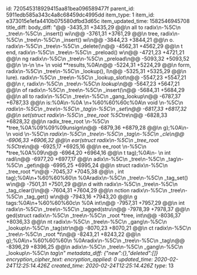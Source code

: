 id: 720545318929415aa81bea096589477f
parent_id: 5911edb585a343c4a8c68459dc4995dd
item_type: 1
item_id: e373015e1efa4410b075580dfbd3d65c
item_updated_time: 1582546945708
title_diff: 
body_diff: "@@ -3435,31 +3435,29 @@\n all to radix\n-%5C\n _tree\n-%5C\n _insert() wi\n@@ -3761,31 +3761,29 @@\n  tree, radix\n-%5C\n _tree\n-%5C\n _insert() wi\n@@ -3844,23 +3844,21 @@\n o. radix\n-%5C\n _tree\n-%5C\n _delete(\n@@ -4562,31 +4562,29 @@\n t end, radix\n-%5C\n _tree\n-%5C\n _preload() w\n@@ -4721,23 +4721,21 @@\n ng radix\n-%5C\n _tree\n-%5C\n _preload\n@@ -5093,32 +5093,52 @@\n                 \n-\n \n+                    \n void **results,%0A\n@@ -5224,31 +5224,29 @@\n  form, radix\n-%5C\n _tree\n-%5C\n _lookup(), l\n@@ -5325,31 +5325,29 @@\n lure). radix\n-%5C\n _tree\n-%5C\n _lookup_slot\n@@ -5547,23 +5547,21 @@\n r, radix\n-%5C\n _tree\n-%5C\n _lookup_\n@@ -5647,23 +5647,21 @@\n of radix\n-%5C\n _tree\n-%5C\n _insert(\n@@ -5684,31 +5684,29 @@\n all to radix\n-%5C\n _tree\n-%5C\n _gang_lookup\n@@ -6787,37 +6787,33 @@\n is:%0A\n-%0A    \n+%60%60%60c%0A\n void \n-%5C\n *radix\n-%5C\n _tree\n-%5C\n _tag\n-%5C\n _set\n@@ -6817,33 +6817,32 @@\n set(struct radix\n-%5C\n _tree_root %5C*tre\n@@ -6828,33 +6828,32 @@\n radix_tree_root \n-%5C\n *tree,%0A%09%09%09unsign\n@@ -6879,36 +6879,28 @@\n g);%0A\n-    \n void \n-%5C\n *radix\n-%5C\n _tree\n-%5C\n _tag\n-%5C\n _cle\n@@ -6906,33 +6906,32 @@\n ear(struct radix\n-%5C\n _tree_root %5C*tre\n@@ -6925,17 +6925,16 @@\n ee_root \n-%5C\n *tree,%0A%09\n@@ -6964,20 +6964,16 @@\n t tag);%0A\n-    \n int radi\n@@ -6977,20 +6977,17 @@\n adix\n-%5C\n _tree\n-%5C\n _tag\n-%5C\n _get\n@@ -6995,25 +6995,24 @@\n struct radix\n-%5C\n _tree_root *\n@@ -7045,37 +7045,38 @@\n , int tag);%0A\n+%60%60%60\n %0Aradix\n-%5C\n _tree\n-%5C\n _tag_set() w\n@@ -7501,31 +7501,29 @@\n d with radix\n-%5C\n _tree\n-%5C\n _tag_clear()\n@@ -7604,31 +7604,29 @@\n nction radix\n-%5C\n _tree\n-%5C\n _tag_get() w\n@@ -7943,16 +7943,20 @@\n g tags:%0A\n+%60%60%60c\n %0A    int\n@@ -7957,31 +7957,29 @@\n    int radix\n-%5C\n _tree\n-%5C\n _tagged(stru\n@@ -7978,39 +7978,37 @@\n ged(struct radix\n-%5C\n _tree\n-%5C\n _root *tree, int\n@@ -8036,37 +8036,33 @@\n nt radix\n-%5C\n _tree\n-%5C\n _gang\n-%5C\n _lookup\n-%5C\n _tag(str\n@@ -8070,23 +8070,21 @@\n ct radix\n-%5C\n _tree\n-%5C\n _root *t\n@@ -8243,21 +8243,22 @@\n g);%0A\n+%60%60%60\n %0Aradix\n-%5C\n _tree\n-%5C\n _tag\n@@ -8396,29 +8396,25 @@\n adix\n-%5C\n _tree\n-%5C\n _gang\n-%5C\n _lookup\n-%5C\n _tag\n"
metadata_diff: {"new":{},"deleted":[]}
encryption_cipher_text: 
encryption_applied: 0
updated_time: 2020-02-24T12:25:14.426Z
created_time: 2020-02-24T12:25:14.426Z
type_: 13